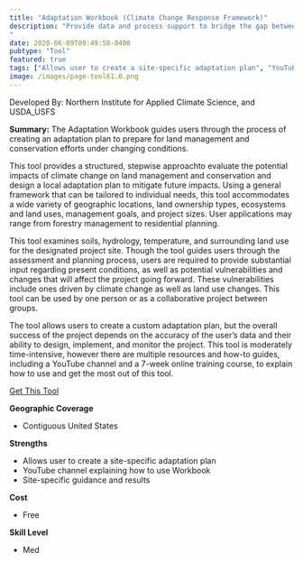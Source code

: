 ```yaml
---
title: "Adaptation Workbook (Climate Change Response Framework)"
description: "Provide data and process support to bridge the gap between climate data and land managers
"
date: 2020-06-09T09:49:58-0400
pubtype: "Tool"
featured: true
tags: ["Allows user to create a site-specific adaptation plan", "YouTube channel explaining how to use Workbook", "Site-specific guidance and results"]
image: /images/page-tool61.0.png
---
```

Developed By: Northern Institute for Applied Climate Science, and USDA_USFS

**Summary:** The Adaptation Workbook guides users through the process of creating an adaptation plan to prepare for land management and conservation efforts under changing conditions. 

This tool provides a structured, stepwise approachto evaluate the potential impacts of climate change on land management and conservation and design a local adaptation plan to mitigate future impacts. Using a general framework that can be tailored to individual needs, this tool accommodates a wide variety of geographic locations, land ownership types, ecosystems and land uses, management goals, and project sizes. User applications may range from forestry management to residential planning.

This tool examines soils, hydrology, temperature, and surrounding land use for the designated project site. Though the tool guides users through the assessment and planning process, users are required to provide substantial input regarding present conditions, as well as potential vulnerabilities and changes that will affect the project going forward. These vulnerabilities include ones driven by climate change as well as land use changes. This tool can be used by one person or as a collaborative project between groups. 

The tool allows users to create a custom adaptation plan, but the overall success of the project depends on the accuracy of the user’s data and their ability to design, implement, and monitor the project. This tool is moderately time-intensive, however there are multiple resources and how-to guides, including a YouTube channel and a 7-week online training course, to explain how to use and get the most out of this tool. 


<a href="https://adaptationworkbook.org/" target="_blank">Get This Tool</a>

__**Geographic Coverage**__
- Contiguous United States

__**Strengths**__
-  Allows user to create a site-specific adaptation plan
-   YouTube channel explaining how to use Workbook
-   Site-specific guidance and results

__**Cost**__
- Free

__**Skill Level**__
- Med
